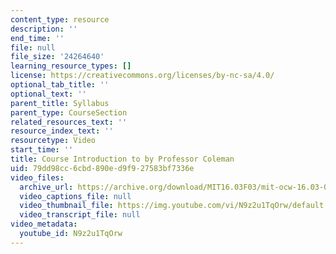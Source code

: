 ```yaml
---
content_type: resource
description: ''
end_time: ''
file: null
file_size: '24264640'
learning_resource_types: []
license: https://creativecommons.org/licenses/by-nc-sa/4.0/
optional_tab_title: ''
optional_text: ''
parent_title: Syllabus
parent_type: CourseSection
related_resources_text: ''
resource_index_text: ''
resourcetype: Video
start_time: ''
title: Course Introduction to by Professor Coleman
uid: 79dd98cc-6cbd-890e-d9f9-27583bf7336e
video_files:
  archive_url: https://archive.org/download/MIT16.03F03/mit-ocw-16.03-04-facultyint-coleman-30apr2004-220k.mp4
  video_captions_file: null
  video_thumbnail_file: https://img.youtube.com/vi/N9z2u1TqOrw/default.jpg
  video_transcript_file: null
video_metadata:
  youtube_id: N9z2u1TqOrw
---
```

